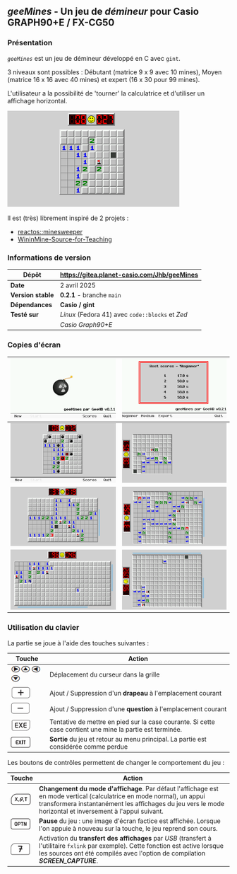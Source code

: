 ## *geeMines* - Un jeu de *démineur* pour Casio GRAPH90+E / FX-CG50

### Présentation

*`geeMines`* est un jeu de démineur développé en C avec `gint`.

3 niveaux sont possibles : Débutant (matrice 9 x 9 avec 10 mines),  Moyen (matrice 16 x 16 avec 40 mines) et expert (16 x 30 pour 99 mines).

L'utilisateur a la possibilité de 'tourner' la calculatrice et d'utiliser un affichage horizontal.

![Débutant - Vertical](assets/9x9_vert.png)

Il est (très) librement inspiré de 2 projets :
* [reactos::minesweeper](https://github.com/reactos/reactos/tree/master/base/applications/games/winmine)
* [WininMine-Source-for-Teaching](https://www.codeproject.com/Articles/183582/Adapted-WinMine-Source-for-Teaching-Win32-API-Prog)

### Informations de version

| Dépôt              | https://gitea.planet-casio.com/Jhb/geeMines      |
| ------------------ | ------------------------------------------------ |
| **Date**           | 2 avril 2025                                     |
| **Version stable** | **0.2.1** - branche `main`                       |
| **Dépendances**    | **Casio / gint**                                 |
| **Testé sur**      | *Linux* (Fedora 41) avec `code::blocks` et *Zed* |
|                    | *Casio Graph90+E*                                |

### Copies d'écran

|![Accueil](assets/accueil.png)     |     ![Scores](assets/scores.png)|
| --- | --- |
|![Perdu](assets/9x9_lose.png)     |     ![Débutant - Horizontal](assets/9x9_horz.png)|
|![Medium - Vertical](assets/16x16_vert.png)     |     ![Medium - Horizontal](assets/16x16_horz.png)|
|![Expert - Vertical](assets/30x16_vert.png)     |     ![Expert - Horizontal](assets/30x16_horz.png)|

### Utilisation du clavier

La partie se joue à l'aide des touches suivantes :

| Touche              | Action                                                                                     |
| ----------------------------------------------------------- | -------------------------------------------------- |
|![right](assets/key_right.png)![top](assets/key_up.png)![left](assets/key_left.png) ![bottom](assets/key_down.png)| Déplacement du curseur dans la grille |
| ![Drapeau](assets/key_plus.png)                                    | Ajout / Suppression d'un **drapeau** à l'emplacement courant |
| ![Question](assets/key_minus.png)                                  | Ajout / Suppression d'une **question** à l'emplacement courant|
| ![Step](assets/key_exe.png)                                    | Tentative de mettre en pied sur la case courante. Si cette case contient une mine la partie est terminée.|
| ![Exit](assets/key_exit.png) | **Sortie** du jeu et retour au menu principal. La partie est considérée comme perdue |

Les boutons de contrôles permettent de changer le comportement du jeu :

| Touche | Action                                                                      |
|--------|-----------------------------------------------------------------------------|
| ![Rotation](assets/key_xot.png) | **Changement du mode d'affichage**. Par défaut l'affichage est en mode vertical (calculatrice en mode normal), un appui transformera instantanément les affichages du jeu vers le mode horizontal et inversement à l'appui suivant.|
| ![Pause](assets/key_optn.png) | **Pause** du jeu :  une image d'écran factice est affichée. Lorsque l'on appuie à nouveau sur la touche, le jeu reprend son cours.|
| ![Capture](assets/key_7.png) | Activation du **transfert des affichages** par *USB* (transfert à l'utilitaire `fxlink` par exemple). Cette fonction est active lorsque les sources ont été  compilés avec l'option de compilation ***SCREEN_CAPTURE***.|

